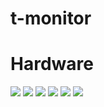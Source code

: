 # t-monitor
# Hardware
![](/images/photo_2023-11-14_19-35-57.jpg)
![](/images/photo_2023-11-14_19-35-57_2.jpg)
![](/images/photo_2023-11-14_19-35-56.jpg)
![](/images/photo_2023-11-14_19-35-56_2.jpg)
![](/images/photo_2023-11-14_19-35-57_3.jpg)
![](/images/photo_2023-11-14_19-35-57_4.jpg)
